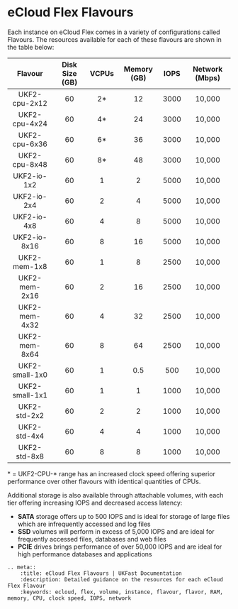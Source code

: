 # eCloud Flex Flavours

Each instance on eCloud Flex comes in a variety of configurations called Flavours. The resources available for each of these flavours are shown in the table below:

|     Flavour    	| Disk Size (GB) 	| VCPUs 	| Memory (GB) 	| IOPS 	| Network (Mbps) 	|
|:--------------:	|:--------------:	|:-----:	|:-----------:	|:----:	|:--------------:	|
|  UKF2-cpu-2x12 	|       60       	|   2*  	|      12     	| 3000 	|     10,000     	|
|  UKF2-cpu-4x24 	|       60       	|   4*  	|      24     	| 3000 	|     10,000     	|
|  UKF2-cpu-6x36 	|       60       	|   6*  	|      36     	| 3000 	|     10,000     	|
|  UKF2-cpu-8x48 	|       60       	|   8*  	|      48     	| 3000 	|     10,000     	|
|   UKF2-io-1x2  	|       60       	|   1   	|      2      	| 5000 	|     10,000     	|
|   UKF2-io-2x4  	|       60       	|   2   	|      4      	| 5000 	|     10,000     	|
|   UKF2-io-4x8  	|       60       	|   4   	|      8      	| 5000 	|     10,000     	|
|  UKF2-io-8x16  	|       60       	|   8   	|      16     	| 5000 	|     10,000     	|
|  UKF2-mem-1x8  	|       60       	|   1   	|      8      	| 2500 	|     10,000     	|
|  UKF2-mem-2x16 	|       60       	|   2   	|      16     	| 2500 	|     10,000     	|
|  UKF2-mem-4x32 	|       60       	|   4   	|      32     	| 2500 	|     10,000     	|
|  UKF2-mem-8x64 	|       60       	|   8   	|      64     	| 2500 	|     10,000     	|
| UKF2-small-1x0 	|       60       	|   1   	|     0.5     	|  500 	|     10,000     	|
| UKF2-small-1x1 	|       60       	|   1   	|      1      	| 1000 	|     10,000     	|
|  UKF2-std-2x2  	|       60       	|   2   	|      2      	| 1000 	|     10,000     	|
|  UKF2-std-4x4  	|       60       	|   4   	|      4      	| 1000 	|     10,000     	|
|  UKF2-std-8x8  	|       60       	|   8   	|      8      	| 1000 	|     10,000     	|

\* = UKF2-CPU-* range has an increased clock speed offering superior performance over other flavours with identical quantities of CPUs.

Additional storage is also available through attachable volumes, with each tier offering increasing IOPS and decreased access latency:

* **SATA** storage offers up to 500 IOPS and is ideal for storage of large files which are infrequently accessed and log files
* **SSD** volumes will perform in excess of 5,000 IOPS and are ideal for frequently accessed files, databases and web files
* **PCIE** drives brings performance of over 50,000 IOPS and are ideal for high performance databases and applications

```eval_rst
.. meta::
    :title: eCloud Flex Flavours | UKFast Documentation
    :description: Detailed guidance on the resources for each eCloud Flex Flavour
    :keywords: ecloud, flex, volume, instance, flavour, flavor, RAM, memory, CPU, clock speed, IOPS, network
```
